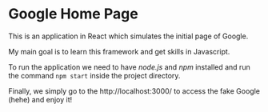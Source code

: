 # Google Home Page

This is an application in React which simulates the initial page of Google.

My main goal is to learn this framework and get skills in Javascript.

To run the application we need to have _node.js_ and _npm_ installed and run the command `npm start` inside the project directory.

Finally, we simply go to the http://localhost:3000/ to access the fake Google (hehe) and enjoy it!

